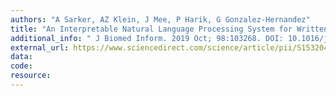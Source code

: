 ```yaml
---
authors: "A Sarker, AZ Klein, J Mee, P Harik, G Gonzalez-Hernandez"
title: "An Interpretable Natural Language Processing System for Written Medical Examination Assessment."
additional_info: " J Biomed Inform. 2019 Oct; 98:103268. DOI: 10.1016/j.jbi.2019.103268. Epub 2019 Aug 14. PMID: 31421211."
external_url: https://www.sciencedirect.com/science/article/pii/S153204641930187X
data:
code:
resource: 
---
```

